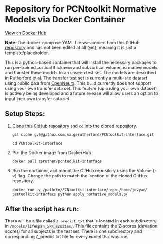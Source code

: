 # Repository for PCNtoolkit Normative Models via Docker Container

[View on Docker Hub](https://hub.docker.com/r/saruther/pcntoolkit-interface)

**Note:** The docker-compose YAML file was copied from this GitHub [repository](https://github.com/Donders-Institute/filer-gateway/blob/master/docker-compose.yml) and has not been edited at all (yet), meaning it is just a template/placeholder.

This is a python-based container that will install the necessary packages to run pre-trained cortical thickness and subcortical volume normative models and transfer these models to an unseen test set. The models are described in [Rutherford et al](https://elifesciences.org/articles/72904). The transfer test set is currently a multi-site dataset using public data from [OpenNeuro](https://openneuro.org/). This build currently does not support using your own transfer data set. This feature (uploading your own dataset) is actively being developed and a future release will allow users an option to input their own transfer data set. 

## Setup Steps: 
1. Clone this GitHub repository and `cd` into the cloned repository.

    ```git clone git@github.com:saigerutherford/PCNtoolkit-interface.git```

    ```cd PCNtoolkit-interface```

2. Pull the Docker image from DockerHub

    ```docker pull saruther/pcntoolkit-interface```

3. Run the container, and mount the GitHub repository using the Volume (-v) flag. Change the path to match the location of the cloned GitHub repository.

    ```docker run -v /path/to/PCNtoolkit-interface/repo:/home/jovyan/ pcntoolkit-interface python apply_normative_models.py```

## After the script has run:

There will be a file called `Z_predict.txt` that is located in each subdirectory in `/models/lifespan_57K_82sites/`. This file contains the Z-scores (deviation scores) for all subjects in the test set. There is one subdirectory and corresponding Z_predict.txt file for every model that was run. 
